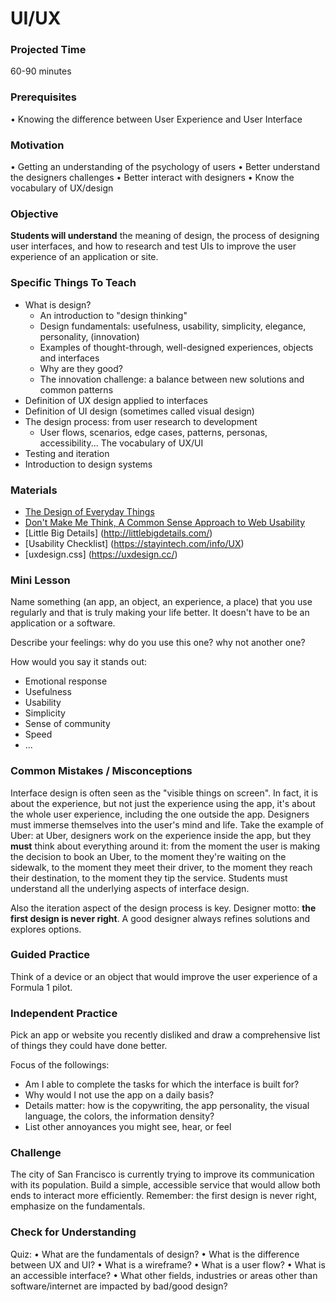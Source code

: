 # UI/UX

### Projected Time
60-90 minutes

### Prerequisites
• Knowing the difference between User Experience and User Interface

### Motivation
• Getting an understanding of the psychology of users
• Better understand the designers challenges
• Better interact with designers
• Know the vocabulary of UX/design

### Objective
**Students will understand** the meaning of design, the process of designing user interfaces, and how to research and test UIs to improve the user experience of an application or site.

### Specific Things To Teach
- What is design? 
	- An introduction to "design thinking"
	- Design fundamentals: usefulness, usability, simplicity, elegance, personality, (innovation)
	- Examples of thought-through, well-designed experiences, objects and interfaces 
	- Why are they good?
	- The innovation challenge: a balance between new solutions and common patterns
- Definition of UX design applied to interfaces
- Definition of UI design (sometimes called visual design)
- The design process: from user research to development
	- User flows, scenarios, edge cases, patterns, personas, accessibility... The vocabulary of UX/UI
- Testing and iteration
- Introduction to design systems

### Materials

- [The Design of Everyday Things](https://www.amazon.com/Design-Everyday-Things-Revised-Expanded/dp/0465050654)
- [Don't Make Me Think, A Common Sense Approach to Web Usability](https://www.amazon.com/Dont-Make-Think-Revisited-Usability/dp/0321965515)
- [Little Big Details] (http://littlebigdetails.com/)
- [Usability Checklist] (https://stayintech.com/info/UX)
- [uxdesign.css] (https://uxdesign.cc/)

### Mini Lesson

Name something (an app, an object, an experience, a place) that you use regularly and that is truly making your life better. It doesn't have to be an application or a software. 

Describe your feelings: why do you use this one? why not another one?

How would you say it stands out:
- Emotional response
- Usefulness 
- Usability
- Simplicity
- Sense of community
- Speed
- ...

### Common Mistakes / Misconceptions

Interface design is often seen as the "visible things on screen". In fact, it is about the experience, but not just the experience using the app, it's about the whole user experience, including the one outside the app. Designers must immerse themselves into the user's mind and life. Take the example of Uber: at Uber, designers work on the experience inside the app, but they **must** think about everything around it: from the moment the user is making the decision to book an Uber, to the moment they're waiting on the sidewalk, to the moment they meet their driver, to the moment they reach their destination, to the moment they tip the service.
Students must understand all the underlying aspects of interface design. 

Also the iteration aspect of the design process is key. Designer motto: **the first design is never right**. A good designer always refines solutions and explores options.

### Guided Practice

Think of a device or an object that would improve the user experience of a Formula 1 pilot. 

### Independent Practice

Pick an app or website you recently disliked and draw a comprehensive list of things they could have done better.

Focus of the followings:
- Am I able to complete the tasks for which the interface is built for? 
- Why would I not use the app on a daily basis? 
- Details matter: how is the copywriting, the app personality, the visual language, the colors, the information density?
- List other annoyances you might see, hear, or feel

### Challenge

The city of San Francisco is currently trying to improve its communication with its population. Build a simple, accessible service that would allow both ends to interact more efficiently. Remember: the first design is never right, emphasize on the fundamentals.

### Check for Understanding

Quiz:
• What are the fundamentals of design? 
• What is the difference between UX and UI?
• What is a wireframe?
• What is a user flow?
• What is an accessible interface?
• What other fields, industries or areas other than software/internet are impacted by bad/good design?